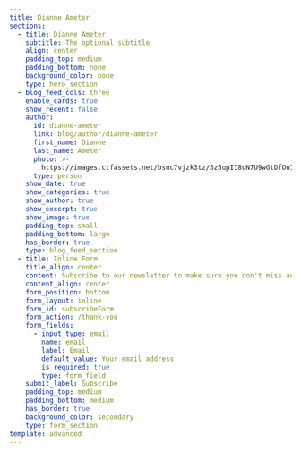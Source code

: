 ```yaml
---
title: Dianne Ameter
sections:
  - title: Dianne Ameter
    subtitle: The optional subtitle
    align: center
    padding_top: medium
    padding_bottom: none
    background_color: none
    type: hero_section
  - blog_feed_cols: three
    enable_cards: true
    show_recent: false
    author:
      id: dianne-ameter
      link: blog/author/dianne-ameter
      first_name: Dianne
      last_name: Ameter
      photo: >-
        https://images.ctfassets.net/bsnc7vjzk3tz/3z5upII8oN7U9wGtDfOnIB/5a0dbd11abe58fc913e95da991756459/dianne-ameter.jpg
      type: person
    show_date: true
    show_categories: true
    show_author: true
    show_excerpt: true
    show_image: true
    padding_top: small
    padding_bottom: large
    has_border: true
    type: blog_feed_section
  - title: Inline Form
    title_align: center
    content: Subscribe to our newsletter to make sure you don't miss anything.
    content_align: center
    form_position: bottom
    form_layout: inline
    form_id: subscribeForm
    form_action: /thank-you
    form_fields:
      - input_type: email
        name: email
        label: Email
        default_value: Your email address
        is_required: true
        type: form_field
    submit_label: Subscribe
    padding_top: medium
    padding_bottom: medium
    has_border: true
    background_color: secondary
    type: form_section
template: advanced
---
```

